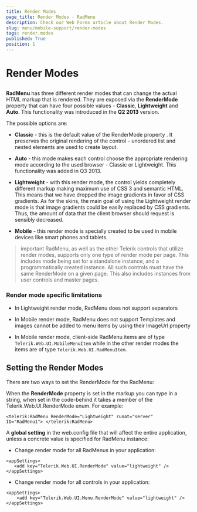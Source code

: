 ```yaml
---
title: Render Modes
page_title: Render Modes - RadMenu
description: Check our Web Forms article about Render Modes.
slug: menu/mobile-support/render-modes
tags: render,modes
published: True
position: 1
---
```


# Render Modes

## 

**RadMenu** has three different render modes that can change the actual HTML markup that is rendered. They are exposed via the **RenderMode** property that can have four possible values - **Classic**, **Lightweight** and **Auto**. This functionality was introduced in the **Q2 2013** version.

The possible options are:

* **Classic** - this is the default value of the RenderMode property . It preserves the original rendering of the control - unordered list and nested elements are used to create layout.

* **Auto** - this mode makes each control choose the appropriate rendering mode according to the used browser - Classic or Lightweight. This functionality was added in Q3 2013.

* **Lightweight** - with this render mode, the control yields completely different markup making maximum use of CSS 3 and semantic HTML. This means that we have dropped the image gradients in favor of CSS gradients. As for the skins, the main goal of using the Lightweight render mode is that image gradients could be easily replaced by CSS gradients. Thus, the amount of data that the client browser should request is sensibly decreased.

* **Mobile** - this render mode is specially created to be used in mobile devices like smart phones and tablets.

>important RadMenu, as well as the other Telerik controls that utilize render modes, supports only one type of render mode per page. This includes mode being set for a standalone instance, and a programmatically created instance. All such controls must have the same RenderMode on a given page. This also includes instances from user controls and master pages.
>

### Render mode specific limitations

* In Lightweight render mode, RadMenu does not support separators

* In Mobile render mode, RadMenu does not support Templates and images cannot be added to menu items by using their ImageUrl property

* In Mobile render mode, client-side RadMenu items are of type `Telerik.Web.UI.MobileMenuItem` while in the other render modes the items are of type `Telerik.Web.UI.RadMenuItem`.

## Setting the Render Modes

There are two ways to set the RenderMode for the RadMenu:

When the **RenderMode** property is set in the markup you can type in a string, when set in the code-behind it takes a member of the Telerik.Web.UI.RenderMode enum. For example:

````ASP.NET
<telerik:RadMenu RenderMode="Lightweight" runat="server" ID="RadMenu1"> </telerik:RadMenu>	    
````

A **global setting** in the web.config file that will affect the entire application, unless a concrete value is specified for RadMenu instance:

* Change render mode for all RadMenus in your application:

````ASP.NET
<appSettings>
   <add key="Telerik.Web.UI.RenderMode" value="lightweight" />
</appSettings>
````


* Change render mode for all controls in your application:

````ASP.NET
<appSettings>
    <add key="Telerik.Web.UI.Menu.RenderMode" value="lightweight" />
</appSettings>
````


